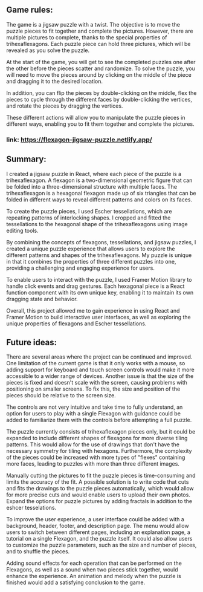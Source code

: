 ## Game rules:

The game is a jigsaw puzzle with a twist. 
The objective is to move the puzzle pieces to fit together and complete the pictures. 
However, there are multiple pictures to complete, thanks to the special properties of trihexaflexagons. 
Each puzzle piece can hold three pictures, which will be revealed as you solve the puzzle.

At the start of the game, you will get to see the completed puzzles one after the other before the pieces scatter and randomize. 
To solve the puzzle, you will need to move the pieces around by clicking on the middle of the piece and dragging it to the desired location.

In addition, you can flip the pieces by double-clicking on the middle, 
flex the pieces to cycle through the different faces by double-clicking the vertices, 
and rotate the pieces by dragging the vertices. 

These different actions will allow you to manipulate the puzzle pieces in different ways, enabling you to fit them together and complete the pictures.

### link: https://flexagon-jigsaw-puzzle.netlify.app/


## Summary:

I created a jigsaw puzzle in React, where each piece of the puzzle is a trihexaflexagon. 
A flexagon is a two-dimensional geometric figure that can be folded into a three-dimensional structure with multiple faces. 
The trihexaflexagon is a hexagonal flexagon made up of six triangles that can be folded in different ways to reveal different patterns and colors on its faces.

To create the puzzle pieces, I used Escher tessellations, which are repeating patterns of interlocking shapes. 
I cropped and fitted the tessellations to the hexagonal shape of the trihexaflexagons using image editing tools. 

By combining the concepts of flexagons, tessellations, and jigsaw puzzles, I created a unique puzzle experience that allows users to explore the different patterns and shapes of the trihexaflexagons.
My puzzle is unique in that it combines the properties of three different puzzles into one, providing a challenging and engaging experience for users.

To enable users to interact with the puzzle, I used Framer Motion library to handle click events and drag gestures. 
Each hexagonal piece is a React function component with its own unique key, enabling it to maintain its own dragging state and behavior.

Overall, this project allowed me to gain experience in using React and Framer Motion to build interactive user interfaces, as well as exploring the unique properties of flexagons and Escher tessellations. 


## Future ideas:

There are several areas where the project can be continued and improved. One limitation of the current game is that it only works with a mouse, so adding support for keyboard and touch screen controls would make it more accessible to a wider range of devices. Another issue is that the size of the pieces is fixed and doesn't scale with the screen, causing problems with positioning on smaller screens. To fix this, the size and position of the pieces should be relative to the screen size.
 
The controls are not very intuitive and take time to fully understand, an option for users to play with a single Flexagon with guidance could be added to familiarize them with the controls before attempting a full puzzle.

The puzzle currently consists of trihexaflexagon pieces only, but it could be expanded to include different shapes of flexagons for more diverse tiling patterns. This would allow for the use of drawings that don't have the necessary symmetry for tiling with hexagons. Furthermore, the complexity of the pieces could be increased with more types of "flexes" containing more faces, leading to puzzles with more than three different images.

Manually cutting the pictures to fit the puzzle pieces is time-consuming and limits the accuracy of the fit. A possible solution is to write code that cuts and fits the drawings to the puzzle pieces automatically, which would allow for more precise cuts and would enable users to upload their own photos. Expand the options for puzzle pictures by adding fractals in addition to the eshcer tesselations.

To improve the user experience, a user interface could be added with a background, header, footer, and description page. The menu would allow users to switch between different pages, including an explanation page, a tutorial on a single Flexagon, and the puzzle itself. It could also allow users to customize the puzzle parameters, such as the size and number of pieces, and to shuffle the pieces. 

Adding sound effects for each operation that can be performed on the Flexagons, as well as a sound when two pieces stick together, would enhance the experience. An animation and melody when the puzzle is finished would add a satisfying conclusion to the game.

